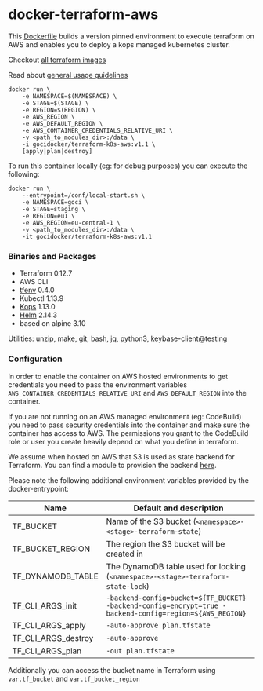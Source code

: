 # docker-terraform-aws

This [Dockerfile](https://github.com/goci-io/docker-terraform-images/tree/master/aws/Dockerfile) builds a version pinned environment to execute terraform on AWS and enables you to deploy a kops managed kubernetes cluster. 

Checkout [all terraform images](https://github.com/goci-io/docker-terraform-images#overview)

Read about [general usage guidelines](https://github.com/goci-io/docker-terraform-images#usage)

```
docker run \
    -e NAMESPACE=$(NAMESPACE) \
    -e STAGE=$(STAGE) \
    -e REGION=$(REGION) \
    -e AWS_REGION \
    -e AWS_DEFAULT_REGION \
    -e AWS_CONTAINER_CREDENTIALS_RELATIVE_URI \
    -v <path_to_modules_dir>:/data \
    -i gocidocker/terraform-k8s-aws:v1.1 \
    [apply|plan|destroy]
```

To run this container locally (eg: for debug purposes) you can execute the following:

```
docker run \
    --entrypoint=/conf/local-start.sh \
    -e NAMESPACE=goci \
    -e STAGE=staging \
    -e REGION=eu1 \
    -e AWS_REGION=eu-central-1 \
    -v <path_to_modules_dir>:/data \
    -it gocidocker/terraform-k8s-aws:v1.1
```

### Binaries and Packages

- Terraform 0.12.7  
- AWS CLI   
- [tfenv](https://github.com/cloudposse/tfenv) 0.4.0  
- Kubectl 1.13.9  
- [Kops](https://github.com/kubernetes/kops) 1.13.0  
- [Helm](https://helm.sh/) 2.14.3  
- based on alpine 3.10

Utilities: unzip, make, git, bash, jq, python3, keybase-client@testing

### Configuration

In order to enable the container on AWS hosted environments to get credentials you need to pass the environment variables `AWS_CONTAINER_CREDENTIALS_RELATIVE_URI` and `AWS_DEFAULT_REGION` into the container. 

If you are not running on an AWS managed environment (eg: CodeBuild) you need to pass security credentials into the container and make sure the container has access to AWS. The permissions you grant to the CodeBuild role or user you create heavily depend on what you define in terraform. 

We assume when hosted on AWS that S3 is used as state backend for Terraform. You can find a module to provision the backend [here](https://github.com/goci-io/tfstate-backend-aws).

Please note the following additional environment variables provided by the docker-entrypoint:

| Name | Default and description | 
|-------------------|-------------------------------------------------------------------------------------------------------|
| TF_BUCKET | Name of the S3 bucket (`<namespace>-<stage>-terraform-state`) |
| TF_BUCKET_REGION | The region the S3 bucket will be created in |
| TF_DYNAMODB_TABLE | The DynamoDB table used for locking (`<namespace>-<stage>-terraform-state-lock`) |
| TF_CLI_ARGS_init | `-backend-config=bucket=${TF_BUCKET} -backend-config=encrypt=true -backend-config=region=${AWS_REGION}` |
| TF_CLI_ARGS_apply | `-auto-approve plan.tfstate` |
| TF_CLI_ARGS_destroy | `-auto-approve` |
| TF_CLI_ARGS_plan | `-out plan.tfstate` |

Additionally you can access the bucket name in Terraform using `var.tf_bucket` and `var.tf_bucket_region`
